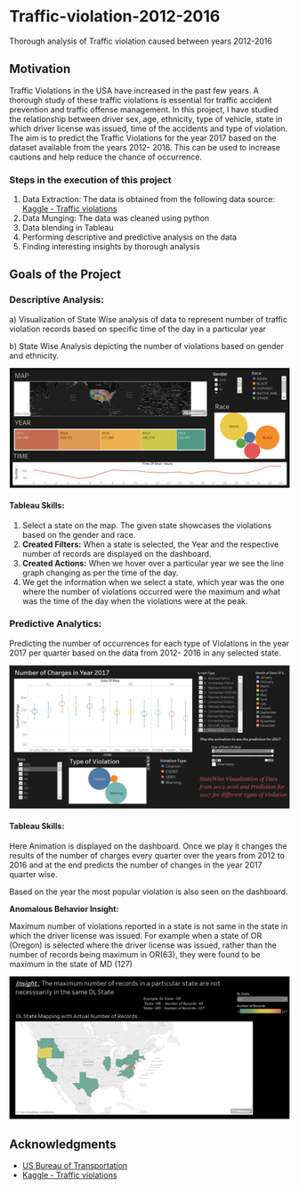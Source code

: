 # Traffic-violation-2012-2016
Thorough analysis of Traffic violation caused between years 2012-2016

## Motivation

Traffic Violations in the USA have increased in the past few years. A thorough study of these traffic violations is essential for traffic accident prevention and traffic offense management. In this project, I have studied the relationship between driver sex, age, ethnicity, type of vehicle, state in which driver license was issued, time of the accidents and type of violation. The aim is to predict the Traffic Violations for the year 2017 based on the dataset available from the years 2012- 2016. This can be used to increase cautions and help reduce the chance of occurrence. 

### Steps in the execution of this project

1) Data Extraction: The data is obtained from the following data source: [Kaggle - Traffic violations](https://www.kaggle.com/felix4guti/traffic-violations-in-usa)
2) Data Munging: The data was cleaned using python 
3) Data blending in Tableau 
4) Performing descriptive and predictive analysis on the data
5) Finding interesting insights by thorough analysis

## Goals of the Project

### Descriptive Analysis:

a) Visualization of State Wise analysis of data to represent number of traffic violation records based on specific time of the day in a particular year 

b) State Wise Analysis depicting the number of violations based on gender and ethnicity.

![image_descript](/images/1.png)

#### Tableau Skills:
1) Select a state on the map. The given state showcases the violations based on the gender and race. 
2) **Created Filters:** When a state is selected, the Year and the respective number of records are displayed on the dashboard. 
3) **Created Actions:** When we hover over a particular year we see the line graph changing as per the time of the day. 
4) We get the information when we select a state, which year was the one where the number of violations occurred were the maximum and what was the time of the day when the violations were at the peak. 

### Predictive Analytics:
Predicting the number of occurrences for each type of Violations in the year 2017 per quarter based on the data from 2012- 2016 in any selected state. 

![image_descript](/images/2.png)

#### Tableau Skills:
Here Animation is displayed on the dashboard. Once we play it changes the results of the number of charges every quarter over the years from 2012 to 2016 and at the end predicts the number of changes in the year 2017 quarter wise. 

Based on the year the most popular violation is also seen on the dashboard.

**Anomalous Behavior Insight:**

Maximum number of violations reported in a state is not same in the state in which the driver license was issued. For example when a state of OR (Oregon) is selected where the driver license was issued, rather than the number of records being maximum in OR(63), they were found to be maximum in the state of MD (127)

![image_descript](/images/3.png)


## Acknowledgments

* [US Bureau of Transportation](https://www.bts.gov/topics/airlines-and-airports/origin-and-destination-survey-data)
* [Kaggle - Traffic violations](https://www.kaggle.com/felix4guti/traffic-violations-in-usa)
